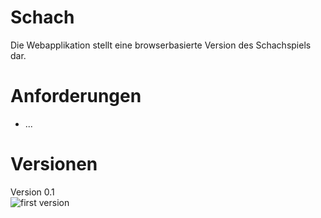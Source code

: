 # Schach
Die Webapplikation stellt eine browserbasierte Version des Schachspiels dar.

# Anforderungen
*  ...

# Versionen
Version 0.1<br/>
![first version][version1]<br/>

[version1]: /images/v1.PNG "first version"